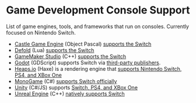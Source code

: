 # Game Development Console Support

List of game engines, tools, and frameworks that run on consoles. Currently focused on Nintendo Switch.

- [Castle Game Engine](https://castle-engine.io/) (Object Pascal) [supports the Switch](https://castle-engine.io/wp/2019/03/23/castle-game-engine-supports-nintendo-switch/)
- [Defold](https://defold.com/) (Lua) [supports the Switch](https://defold.com/manuals/nintendo-switch/)
- [GameMaker Studio](https://www.yoyogames.com/en/gamemaker) (C++) [supports the Switch](https://www.yoyogames.com/en/blog/nintendo-switch-now-available)
- [Godot](https://docs.godotengine.org/en/stable/tutorials/platform/consoles.html) (GDScript) supports Switch via [third-party publishers](https://docs.godotengine.org/en/stable/tutorials/platform/consoles.html).
- [Heaps.io](https://heaps.io/) (Haxe) is a rendering engine that [supports Nintendo Switch, PS4, and XBox One](https://github.com/HeapsIO/heaps)
- [MonoGame](https://www.monogame.net/) (C#) [supports Switch officially](https://community.monogame.net/t/monogame-for-nintendo-switch/9841/3)
- [Unity](https://unity.com) (C#/JS) supports [Switch, PS4, and XBox One](https://unity.com/features/multiplatform)
- [Unreal Engine](https://www.unrealengine.com) (C++) [natively supports Switch](https://www.unrealengine.com/en-US/blog/launch-your-game-on-the-nintendo-switch-with-unreal-engine-4-16)
